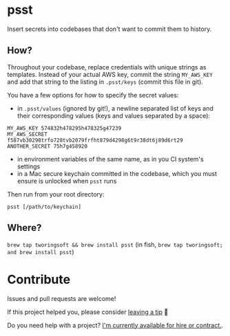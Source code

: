 # psst

Insert secrets into codebases that don't want to commit them to history.

## How?

Throughout your codebase, replace credentials with unique strings as templates. Instead of your actual AWS key, commit the string `MY_AWS_KEY` and add that string to the listing in `.psst/keys` (commit this file in git).

You have a few options for how to specify the secret values:

- in `.psst/values` (ignored by git!), a newline separated list of keys and their corresponding values (keys and values separated by a space):

```
MY_AWS_KEY 574832h478295h478325g47239
MY_AWS_SECRET f587vb30298trfo728tvb2079frfht879d4298g6t9r38dt6j89d6rt29
ANOTHER_SECRET 75h7g458920
```

- in environment variables of the same name, as in you CI system's settings
- in a Mac secure keychain committed in the codebase, which you must ensure is unlocked when `psst` runs

Then run from your root directory:
```
psst [/path/to/keychain]
```

## Where?

`brew tap tworingsoft && brew install psst` (in fish, `brew tap tworingsoft; and brew install psst`)

# Contribute

Issues and pull requests are welcome! 

If this project helped you, please consider <a href="https://www.paypal.me/armcknight">leaving a tip</a> 🤗

Do you need help with a project? [I'm currently available for hire or contract.](http://tworingsoft.com/contracts).
